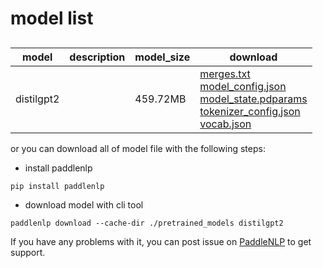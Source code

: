 #  model list

##  

| model  | description | model_size  | download         |
| --- | --- | --- | --- |
|distilgpt2|  | 459.72MB | [merges.txt](https://bj.bcebos.com/paddlenlp/models/community/distilgpt2/merges.txt)<br>[model_config.json](https://bj.bcebos.com/paddlenlp/models/community/distilgpt2/model_config.json)<br>[model_state.pdparams](https://bj.bcebos.com/paddlenlp/models/community/distilgpt2/model_state.pdparams)<br>[tokenizer_config.json](https://bj.bcebos.com/paddlenlp/models/community/distilgpt2/tokenizer_config.json)<br>[vocab.json](https://bj.bcebos.com/paddlenlp/models/community/distilgpt2/vocab.json) |

or you can download all of model file with the following steps:

* install paddlenlp

```shell
pip install paddlenlp
```

* download model with cli tool

```shell
paddlenlp download --cache-dir ./pretrained_models distilgpt2
```

If you have any problems with it, you can post issue on [PaddleNLP](https://github.com/PaddlePaddle/PaddleNLP) to get support.
